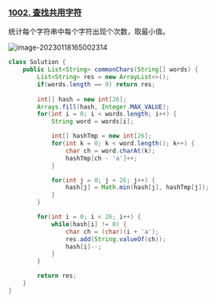 ### [1002. 查找共用字符](https://leetcode.cn/problems/find-common-characters/)

统计每个字符串中每个字符出现个次数，取最小值。

![image-20230118165002314](https://cdn.jsdelivr.net/gh/iamk123/typora@main/uPic/2023/01/18/165002167403180216740318024853uuWNu-image-20230118165002314.png)

```java
class Solution {
    public List<String> commonChars(String[] words) {
        List<String> res = new ArrayList<>();
        if(words.length == 0) return res;
        
        int[] hash = new int[26];
        Arrays.fill(hash, Integer.MAX_VALUE);
        for(int i = 0; i < words.length; i++) {
            String word = words[i];

            int[] hashTmp = new int[26];
            for(int k = 0; k < word.length(); k++) {
                char ch = word.charAt(k);
                hashTmp[ch - 'a']++;
            }

            for(int j = 0; j < 26; j++) {
                hash[j] = Math.min(hash[j], hashTmp[j]);
            }
        }

        for(int i = 0; i < 26; i++) {
            while(hash[i] != 0) {
                char ch = (char)(i + 'a');
                res.add(String.valueOf(ch));
                hash[i]--;
            }
        }

        return res;
    }
}
```

